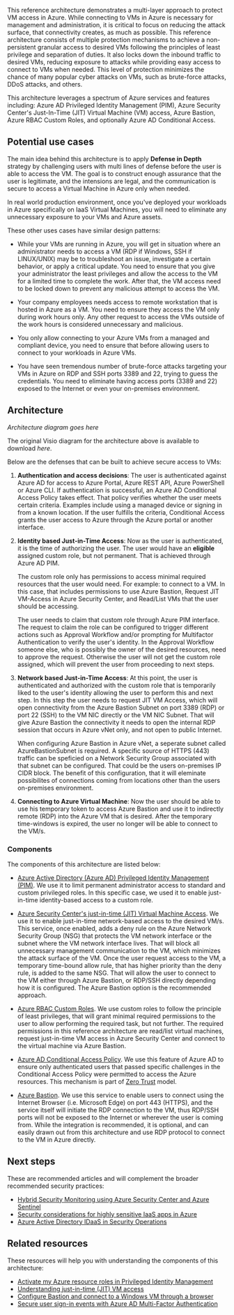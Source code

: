 
This reference architecture demonstrates a multi-layer approach to protect VM access in Azure. While connecting to VMs in Azure is necessary for management and administration, it is critical to focus on reducing the attack surface, that connectivity creates, as much as possible. This reference architecture consists of multiple protection mechanisms to achieve a non-persistent granular access to desired VMs following the principles of least privilege and separation of duties. It also locks down the inbound traffic to desired VMs, reducing exposure to attacks while providing easy access to connect to VMs when needed. This level of protection minimizes the chance of many popular cyber attacks on VMs, such as brute-force attacks, DDoS attacks, and others.

This architecture leverages a spectrum of Azure services and features including: Azure AD Privileged Identity Management (PIM), Azure Security Center's Just-In-Time (JIT) Virtual Machine (VM) access, Azure Bastion, Azure RBAC Custom Roles, and optionally Azure AD Conditional Access.

## Potential use cases

The main idea behind this architecture is to apply **Defense in Depth** strategy by challenging users with multi lines of defense before the user is able to access the VM. The goal is to construct enough assurance that the user is legitimate, and the intensions are legal, and the communication is secure to access a Virtual Machine in Azure only when needed. 

In real world production environment, once you've deployed your workloads in Azure specifically on IaaS Virtual Machines, you will need to eliminate any unnecessary exposure to your VMs and Azure assets.

These other uses cases have similar design patterns:

- While your VMs are running in Azure, you will get in situation where an administrator needs to access a VM (RDP if Windows, SSH if LINUX/UNIX) may be to troubleshoot an issue, investigate a certain behavior, or apply a critical update. You need to ensure that you give your administrator the least privileges and allow the access to the VM for a limited time to complete the work. After that, the VM access need to be locked down to prevent any malicious attempt to access the VM.

- Your company employees needs access to remote workstation that is hosted in Azure as a VM. You need to ensure they access the VM only during work hours only. Any other request to access the VMs outside of the work hours is considered unnecessary and malicious.

- You only allow connecting to your Azure VMs from a managed and compliant device, you need to ensure that before allowing users to connect to your workloads in Azure VMs.

- You have seen tremendous number of brute-force attacks targeting your VMs in Azure on RDP and SSH ports 3389 and 22, trying to guess the credentials. You need to eliminate having access ports (3389 and 22) exposed to the Internet or even your on-premises environment.

## Architecture

_Architecture diagram goes here_

The original Visio diagram for the architecture above is available to download _here_.

Below are the defenses that can be built to achieve secure access to VMs:

1. **Authentication and access decisions**: The user is authenticated against Azure AD for access to Azure Portal, Azure REST API, Azure PowerShell or Azure CLI. If authentication is successful, an Azure AD Conditional Access Policy takes effect. That policy verifies whether the user meets certain criteria. Examples include using a managed device or signing in from a known location. If the user fulfills the criteria, Conditional Access grants the user access to Azure through the Azure portal or another interface.

2. **Identity based Just-in-Time Access**: Now as the user is authenticated, it is the time of authorizing the user. The user would have an **eligible** assigned custom role, but not permanent. That is achieved through Azure AD PIM.  

   The custom role only has permissions to access minimal required resources that the user would need. For example: to connect to a VM. In this case, that includes permissions to use Azure Bastion, Request JIT VM-Access in Azure Security Center, and Read/List VMs that the user should be accessing.

   The user needs to claim that custom role through Azure PIM interface. The request to claim the role can be configured to trigger different actions such as Approval Workflow and/or prompting for Multifactor Authentication to verify the user's identity. In the Approval Workflow someone else, who is possibly the owner of the desired resources, need to approve the request. Otherwise the user will not get the custom role assigned, which will prevent the user from proceeding to next steps.

3. **Network based Just-in-Time Access**: At this point, the user is authenticated and authorized with the custom role that is temporarily liked to the user's identity allowing the user to perform this and next step. In this step the user needs to request JIT VM Access, which will open connectivity from the Azure Bastion Subnet on port 3389 (RDP) or port 22 (SSH) to the VM NIC directly or the VM NIC Subnet. That will give Azure Bastion the connectivity it needs to open the internal RDP session that occurs in Azure vNet only, and not open to public Internet. 

    When configuring Azure Bastion in Azure vNet, a seperate subnet called AzureBastionSubnet is required. A specific source of HTTPS (443) traffic can be speficied on a Network Security Group associated with that subnet can be configured. That could be the users on-premises IP CIDR block. The benefit of this configuration, that it will eleminate possibilites of connections coming from locations other than the users on-premises environment.

4. **Connecting to Azure Virtual Machine**: Now the user should be able to use his temporary token to access Azure Bastion and use it to indirectly remote (RDP) into the Azure VM that is desired. After the temporary time-windows is expired, the user no longer will be able to connect to the VM/s.
 
### Components

The components of this architecture are listed below:

- [Azure Active Directory (Azure AD) Privileged Identity Management (PIM)](https://docs.microsoft.com/en-us/azure/active-directory/privileged-identity-management/). We use it to limit permanent administrator access to standard and custom privileged roles. In this specific case, we used it to enable just-in-time identity-based access to a custom role.

- [Azure Security Center's just-in-time (JIT) Virtual Machine Access](https://docs.microsoft.com/en-us/azure/security-center/security-center-just-in-time). We use it to enable just-in-time network-based access to the desired VM/s.  This service, once enabled, adds a deny rule on the Azure Network Security Group (NSG) that protects the VM network interface or the subnet where the VM network interface lives. That will block all unnecessary management communication to the VM, which minimizes the attack surface of the VM. Once the user request access to the VM, a temporary time-bound allow rule, that has higher priority than the deny rule, is added to the same NSG. That will allow the user to connect to the VM either through Azure Bastion, or RDP/SSH directly depending how it is configured. The Azure Bastion option is the recommended approach.

- [Azure RBAC Custom Roles](https://docs.microsoft.com/en-us/azure/role-based-access-control/custom-roles). We use custom roles to follow the principle of least privileges, that will grant minimal required permissions to the user to allow performing the required task, but not further. The required permissions in this reference architecture are read/list virtual machines, request just-in-time VM access in Azure Security Center and connect to the virtual machine via Azure Bastion.

- [Azure AD Conditional Access Policy](https://docs.microsoft.com/en-us/azure/active-directory/conditional-access/overview). We use this feature of Azure AD to ensure only authenticated users that passed specific challenges in the Conditional Access Policy were permitted to access the Azure resources. This mechanism is part of [Zero Trust](https://www.microsoft.com/en-us/security/business/zero-trust) model.

- [Azure Bastion](https://docs.microsoft.com/en-us/azure/bastion/). We use this service to enable users to connect using the Internet Browser (i.e. Microsoft Edge) on port 443 (HTTPS), and the service itself will initiate the RDP connection to the VM, thus RDP/SSH ports will not be exposed to the Internet or wherever the user is coming from. While the integration is recommended, it is optional, and can easily drawn out from this architecture and use RDP protocol to connect to the VM in Azure directly.

## Next steps

These are recommended articles and will complement the broader recommended security practices:

* [Hybrid Security Monitoring using Azure Security Center and Azure Sentinel](/azure/architecture/hybrid/hybrid-security-monitoring)
* [Security considerations for highly sensitive IaaS apps in Azure](/azure/architecture/reference-architectures/n-tier/high-security-iaas)
* [Azure Active Directory IDaaS in Security Operations](/azure/architecture/example-scenario/aadsec/azure-ad-security)

## Related resources

These resources will help you with understanding the components of this architecture:

* [Activate my Azure resource roles in Privileged Identity Management](https://docs.microsoft.com/en-us/azure/active-directory/privileged-identity-management/pim-resource-roles-activate-your-roles)
* [Understanding just-in-time (JIT) VM access
](https://docs.microsoft.com/en-us/azure/security-center/just-in-time-explained)
* [Configure Bastion and connect to a Windows VM through a browser](https://docs.microsoft.com/en-us/azure/bastion/tutorial-create-host-portal)
* [Secure user sign-in events with Azure AD Multi-Factor Authentication](https://docs.microsoft.com/en-us/azure/active-directory/authentication/tutorial-enable-azure-mfa)

<!---
![image.](https://user-images.githubusercontent.com/13895622/116135227-b73cac00-a685-11eb-92d3-003350ba6604.png)
---!>
